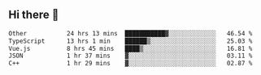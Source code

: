 ## Hi there 👋

<!--START_SECTION:waka-->

```txt
Other           24 hrs 13 mins  ███████████▓░░░░░░░░░░░░░   46.54 %
TypeScript      13 hrs 1 min    ██████▒░░░░░░░░░░░░░░░░░░   25.03 %
Vue.js          8 hrs 45 mins   ████▒░░░░░░░░░░░░░░░░░░░░   16.81 %
JSON            1 hr 37 mins    ▓░░░░░░░░░░░░░░░░░░░░░░░░   03.11 %
C++             1 hr 29 mins    ▓░░░░░░░░░░░░░░░░░░░░░░░░   02.87 %
```

<!--END_SECTION:waka-->
